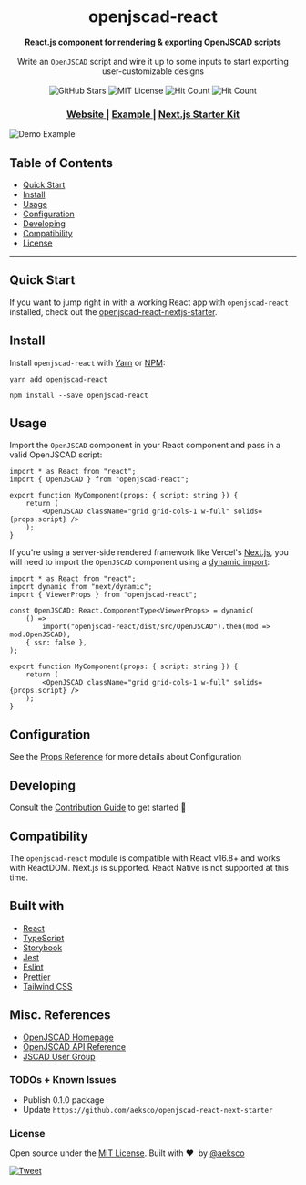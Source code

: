 <h1 align="center">openjscad-react</h1>

<div align="center">
  <strong>React.js component for rendering &amp; exporting OpenJSCAD scripts</strong>
</div>

<br />

<div align="center">
  Write an <code>OpenJSCAD</code> script and wire it up to some inputs to start exporting user-customizable designs
</div>

<br />

<div align="center">
  <!-- GitHub Stars -->
  <img src="https://img.shields.io/github/stars/aeksco/openjscad-react.svg?style=social&label=Star" alt="GitHub Stars" />

  <!-- MIT License -->
  <img src="https://img.shields.io/apm/l/atomic-design-ui.svg" alt="MIT License" />

  <!-- Hit Count -->
  <img src="http://hits.dwyl.com/aeksco/openjscad-react.svg" alt="Hit Count" />

  <!-- PRs Welcome -->
  <img src="https://img.shields.io/badge/PRs-welcome-brightgreen.svg?style=flat" alt="Hit Count" />
</div>

<div align="center">
  <h3>
    <a href="https://aeksco.github.io/openjscad-react">
      Website
    </a>
    <span> | </span>
    <a href="https://openjscad-react-next-starter.netlify.app">
      Example
    </a>
    <span> | </span>
    <a href="https://github.com/aeksco/openjscad-react-next-starter">
      Next.js Starter Kit
    </a>
  </h3>
</div>

![Demo Example](https://i.imgur.com/9NijaGj.png "Demo Example")

## Table of Contents

-   [Quick Start](#quick-start)
-   [Install](#install)
-   [Usage](#usage)
-   [Configuration](#configuration)
-   [Developing](#developing)
-   [Compatibility](#compatibility)
-   [License](#license)

<hr/>

## Quick Start

If you want to jump right in with a working React app with `openjscad-react` installed, check out the [openjscad-react-nextjs-starter](https://github.com/aeksco/openjscad-react-next-starter).

## Install

Install `openjscad-react` with [Yarn](https://classic.yarnpkg.com/en/) or [NPM](https://docs.npmjs.com/downloading-and-installing-node-js-and-npm):

```
yarn add openjscad-react
```

```
npm install --save openjscad-react
```

## Usage

Import the `OpenJSCAD` component in your React component and pass in a valid OpenJSCAD script:

```tsx
import * as React from "react";
import { OpenJSCAD } from "openjscad-react";

export function MyComponent(props: { script: string }) {
    return (
        <OpenJSCAD className="grid grid-cols-1 w-full" solids={props.script} />
    );
}
```

If you're using a server-side rendered framework like Vercel's [Next.js](https://nextjs.org/), you will need to import the `OpenJSCAD` component using a [dynamic import](https://nextjs.org/docs/advanced-features/dynamic-import):

```tsx
import * as React from "react";
import dynamic from "next/dynamic";
import { ViewerProps } from "openjscad-react";

const OpenJSCAD: React.ComponentType<ViewerProps> = dynamic(
    () =>
        import("openjscad-react/dist/src/OpenJSCAD").then(mod => mod.OpenJSCAD),
    { ssr: false },
);

export function MyComponent(props: { script: string }) {
    return (
        <OpenJSCAD className="grid grid-cols-1 w-full" solids={props.script} />
    );
}
```

## Configuration

See the [Props Reference](/?path=/story/docs-getting-started-props-reference--page) for more details about Configuration

## Developing

Consult the [Contribution Guide](https://github.com/aeksco/openjscad-react/blob/main/CONTRIBUTING.md) to get started :rocket:

## Compatibility

The `openjscad-react` module is compatible with React v16.8+ and works with ReactDOM. Next.js is supported. React Native is not supported at this time.

## Built with

-   [React](https://reactjs.org)
-   [TypeScript](https://www.typescriptlang.org/)
-   [Storybook](https://storybook.js.org/)
-   [Jest](https://jestjs.io)
-   [Eslint](https://eslint.org/)
-   [Prettier](https://prettier.io/)
-   [Tailwind CSS](https://tailwindcss.com)

## Misc. References

-   [OpenJSCAD Homepage](https://openjscad.org)
-   [OpenJSCAD API Reference](https://openjscad.org/dokuwiki/doku.php)
-   [JSCAD User Group](https://openjscad.nodebb.com/)

### TODOs + Known Issues

-   Publish 0.1.0 package
-   Update `https://github.com/aeksco/openjscad-react-next-starter`

### License

Open source under the [MIT License](https://github.com/aeksco/openjscad-react/blob/main/LICENSE). Built with&nbsp;:heart:&nbsp; by [@aeksco](https://github.com/aeksco)

[![Tweet](https://img.shields.io/twitter/url/https/github.com/aeksco/openjscad-react.svg?style=social)](https://twitter.com/intent/tweet?text=https://github.com/aeksco/openjscad-react)
